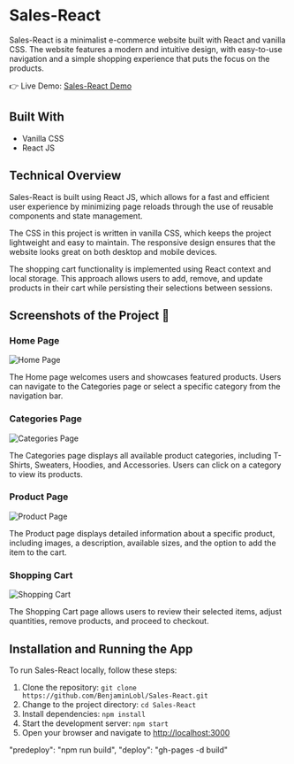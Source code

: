 # Sales-React

Sales-React is a minimalist e-commerce website built with React and vanilla CSS. The website features a modern and intuitive design, with easy-to-use navigation and a simple shopping experience that puts the focus on the products.

👉 Live Demo: [Sales-React Demo](https://benjaminlobl.github.io/Sales-React/)

## Built With

- Vanilla CSS
- React JS

## Technical Overview

Sales-React is built using React JS, which allows for a fast and efficient user experience by minimizing page reloads through the use of reusable components and state management.

The CSS in this project is written in vanilla CSS, which keeps the project lightweight and easy to maintain. The responsive design ensures that the website looks great on both desktop and mobile devices.

The shopping cart functionality is implemented using React context and local storage. This approach allows users to add, remove, and update products in their cart while persisting their selections between sessions.

## Screenshots of the Project 📸

### Home Page 

![Home Page](https://user-images.githubusercontent.com/126472407/235343567-a9a0756a-de17-4a1a-b53a-ecd18e32a79d.png)


The Home page welcomes users and showcases featured products. Users can navigate to the Categories page or select a specific category from the navigation bar.

### Categories Page 

![Categories Page](https://user-images.githubusercontent.com/126472407/235343589-070caf9d-92ad-493d-aec1-a6f3c5c843f4.png)

The Categories page displays all available product categories, including T-Shirts, Sweaters, Hoodies, and Accessories. Users can click on a category to view its products.

### Product Page

![Product Page](https://user-images.githubusercontent.com/126472407/235343605-291f732a-2376-4a11-8777-4d4c3304a114.png)

The Product page displays detailed information about a specific product, including images, a description, available sizes, and the option to add the item to the cart.

### Shopping Cart

![Shopping Cart](https://user-images.githubusercontent.com/126472407/235343624-07aae9ed-f2fe-4ede-a041-06b1b9caca2e.png)

The Shopping Cart page allows users to review their selected items, adjust quantities, remove products, and proceed to checkout.


## Installation and Running the App

To run Sales-React locally, follow these steps:

1. Clone the repository: `git clone https://github.com/BenjaminLobl/Sales-React.git`
2. Change to the project directory: `cd Sales-React`
3. Install dependencies: `npm install`
4. Start the development server: `npm start`
5. Open your browser and navigate to [http://localhost:3000](http://localhost:3000)

"predeploy": "npm run build",
"deploy": "gh-pages -d build"
